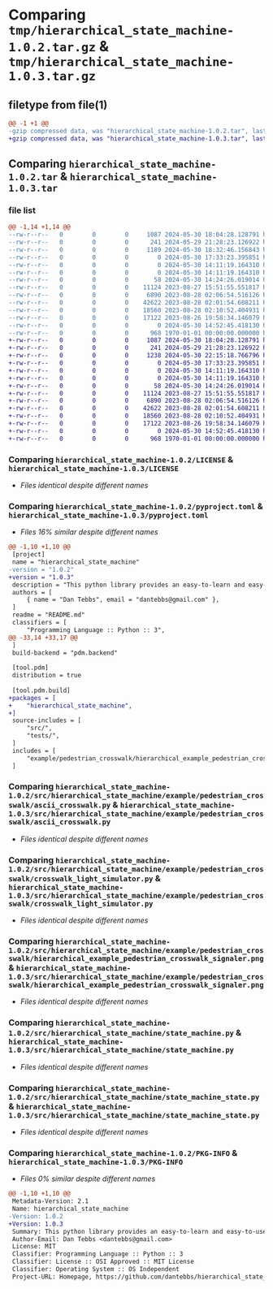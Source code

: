 # Comparing `tmp/hierarchical_state_machine-1.0.2.tar.gz` & `tmp/hierarchical_state_machine-1.0.3.tar.gz`

## filetype from file(1)

```diff
@@ -1 +1 @@
-gzip compressed data, was "hierarchical_state_machine-1.0.2.tar", last modified: Thu May 30 18:32:46 2024, max compression
+gzip compressed data, was "hierarchical_state_machine-1.0.3.tar", last modified: Thu May 30 22:15:18 2024, max compression
```

## Comparing `hierarchical_state_machine-1.0.2.tar` & `hierarchical_state_machine-1.0.3.tar`

### file list

```diff
@@ -1,14 +1,14 @@
--rw-r--r--   0        0        0     1087 2024-05-30 18:04:28.128791 hierarchical_state_machine-1.0.2/LICENSE
--rw-r--r--   0        0        0      241 2024-05-29 21:28:23.126922 hierarchical_state_machine-1.0.2/README.md
--rw-r--r--   0        0        0     1189 2024-05-30 18:32:46.156843 hierarchical_state_machine-1.0.2/pyproject.toml
--rw-r--r--   0        0        0        0 2024-05-30 17:33:23.395851 hierarchical_state_machine-1.0.2/src/hierarchical_state_machine/__init__.py
--rw-r--r--   0        0        0        0 2024-05-30 14:11:19.164310 hierarchical_state_machine-1.0.2/src/hierarchical_state_machine/example/__init__.py
--rw-r--r--   0        0        0        0 2024-05-30 14:11:19.164310 hierarchical_state_machine-1.0.2/src/hierarchical_state_machine/example/pedestrian_crosswalk/__init__.py
--rw-r--r--   0        0        0       58 2024-05-30 14:24:26.019014 hierarchical_state_machine-1.0.2/src/hierarchical_state_machine/example/pedestrian_crosswalk/__main__.py
--rw-r--r--   0        0        0    11124 2023-08-27 15:51:55.551817 hierarchical_state_machine-1.0.2/src/hierarchical_state_machine/example/pedestrian_crosswalk/ascii_crosswalk.py
--rw-r--r--   0        0        0     6890 2023-08-28 02:06:54.516126 hierarchical_state_machine-1.0.2/src/hierarchical_state_machine/example/pedestrian_crosswalk/crosswalk_light_simulator.py
--rw-r--r--   0        0        0    42622 2023-08-28 02:01:54.608211 hierarchical_state_machine-1.0.2/src/hierarchical_state_machine/example/pedestrian_crosswalk/hierarchical_example_pedestrian_crosswalk_signaler.png
--rw-r--r--   0        0        0    18560 2023-08-28 02:10:52.404931 hierarchical_state_machine-1.0.2/src/hierarchical_state_machine/state_machine.py
--rw-r--r--   0        0        0    17122 2023-08-26 19:58:34.146079 hierarchical_state_machine-1.0.2/src/hierarchical_state_machine/state_machine_state.py
--rw-r--r--   0        0        0        0 2024-05-30 14:52:45.418130 hierarchical_state_machine-1.0.2/tests/__init__.py
--rw-r--r--   0        0        0      968 1970-01-01 00:00:00.000000 hierarchical_state_machine-1.0.2/PKG-INFO
+-rw-r--r--   0        0        0     1087 2024-05-30 18:04:28.128791 hierarchical_state_machine-1.0.3/LICENSE
+-rw-r--r--   0        0        0      241 2024-05-29 21:28:23.126922 hierarchical_state_machine-1.0.3/README.md
+-rw-r--r--   0        0        0     1238 2024-05-30 22:15:18.766796 hierarchical_state_machine-1.0.3/pyproject.toml
+-rw-r--r--   0        0        0        0 2024-05-30 17:33:23.395851 hierarchical_state_machine-1.0.3/src/hierarchical_state_machine/__init__.py
+-rw-r--r--   0        0        0        0 2024-05-30 14:11:19.164310 hierarchical_state_machine-1.0.3/src/hierarchical_state_machine/example/__init__.py
+-rw-r--r--   0        0        0        0 2024-05-30 14:11:19.164310 hierarchical_state_machine-1.0.3/src/hierarchical_state_machine/example/pedestrian_crosswalk/__init__.py
+-rw-r--r--   0        0        0       58 2024-05-30 14:24:26.019014 hierarchical_state_machine-1.0.3/src/hierarchical_state_machine/example/pedestrian_crosswalk/__main__.py
+-rw-r--r--   0        0        0    11124 2023-08-27 15:51:55.551817 hierarchical_state_machine-1.0.3/src/hierarchical_state_machine/example/pedestrian_crosswalk/ascii_crosswalk.py
+-rw-r--r--   0        0        0     6890 2023-08-28 02:06:54.516126 hierarchical_state_machine-1.0.3/src/hierarchical_state_machine/example/pedestrian_crosswalk/crosswalk_light_simulator.py
+-rw-r--r--   0        0        0    42622 2023-08-28 02:01:54.608211 hierarchical_state_machine-1.0.3/src/hierarchical_state_machine/example/pedestrian_crosswalk/hierarchical_example_pedestrian_crosswalk_signaler.png
+-rw-r--r--   0        0        0    18560 2023-08-28 02:10:52.404931 hierarchical_state_machine-1.0.3/src/hierarchical_state_machine/state_machine.py
+-rw-r--r--   0        0        0    17122 2023-08-26 19:58:34.146079 hierarchical_state_machine-1.0.3/src/hierarchical_state_machine/state_machine_state.py
+-rw-r--r--   0        0        0        0 2024-05-30 14:52:45.418130 hierarchical_state_machine-1.0.3/tests/__init__.py
+-rw-r--r--   0        0        0      968 1970-01-01 00:00:00.000000 hierarchical_state_machine-1.0.3/PKG-INFO
```

### Comparing `hierarchical_state_machine-1.0.2/LICENSE` & `hierarchical_state_machine-1.0.3/LICENSE`

 * *Files identical despite different names*

### Comparing `hierarchical_state_machine-1.0.2/pyproject.toml` & `hierarchical_state_machine-1.0.3/pyproject.toml`

 * *Files 16% similar despite different names*

```diff
@@ -1,10 +1,10 @@
 [project]
 name = "hierarchical_state_machine"
-version = "1.0.2"
+version = "1.0.3"
 description = "This python library provides an easy-to-learn and easy-to-use API for using Hierarchical State Machines in your project. The state machine is defined using a basic JSON string, and includes convenience timers."
 authors = [
     { name = "Dan Tebbs", email = "dantebbs@gmail.com" },
 ]
 readme = "README.md"
 classifiers = [
     "Programming Language :: Python :: 3",
@@ -33,14 +33,17 @@
 ]
 build-backend = "pdm.backend"
 
 [tool.pdm]
 distribution = true
 
 [tool.pdm.build]
+packages = [
+    "hierarchical_state_machine",
+]
 source-includes = [
     "src/",
     "tests/",
 ]
 includes = [
     "example/pedestrian_crosswalk/hierarchical_example_pedestrian_crosswalk_signaler.png",
 ]
```

### Comparing `hierarchical_state_machine-1.0.2/src/hierarchical_state_machine/example/pedestrian_crosswalk/ascii_crosswalk.py` & `hierarchical_state_machine-1.0.3/src/hierarchical_state_machine/example/pedestrian_crosswalk/ascii_crosswalk.py`

 * *Files identical despite different names*

### Comparing `hierarchical_state_machine-1.0.2/src/hierarchical_state_machine/example/pedestrian_crosswalk/crosswalk_light_simulator.py` & `hierarchical_state_machine-1.0.3/src/hierarchical_state_machine/example/pedestrian_crosswalk/crosswalk_light_simulator.py`

 * *Files identical despite different names*

### Comparing `hierarchical_state_machine-1.0.2/src/hierarchical_state_machine/example/pedestrian_crosswalk/hierarchical_example_pedestrian_crosswalk_signaler.png` & `hierarchical_state_machine-1.0.3/src/hierarchical_state_machine/example/pedestrian_crosswalk/hierarchical_example_pedestrian_crosswalk_signaler.png`

 * *Files identical despite different names*

### Comparing `hierarchical_state_machine-1.0.2/src/hierarchical_state_machine/state_machine.py` & `hierarchical_state_machine-1.0.3/src/hierarchical_state_machine/state_machine.py`

 * *Files identical despite different names*

### Comparing `hierarchical_state_machine-1.0.2/src/hierarchical_state_machine/state_machine_state.py` & `hierarchical_state_machine-1.0.3/src/hierarchical_state_machine/state_machine_state.py`

 * *Files identical despite different names*

### Comparing `hierarchical_state_machine-1.0.2/PKG-INFO` & `hierarchical_state_machine-1.0.3/PKG-INFO`

 * *Files 0% similar despite different names*

```diff
@@ -1,10 +1,10 @@
 Metadata-Version: 2.1
 Name: hierarchical_state_machine
-Version: 1.0.2
+Version: 1.0.3
 Summary: This python library provides an easy-to-learn and easy-to-use API for using Hierarchical State Machines in your project. The state machine is defined using a basic JSON string, and includes convenience timers.
 Author-Email: Dan Tebbs <dantebbs@gmail.com>
 License: MIT
 Classifier: Programming Language :: Python :: 3
 Classifier: License :: OSI Approved :: MIT License
 Classifier: Operating System :: OS Independent
 Project-URL: Homepage, https://github.com/dantebbs/hierarchical_state_machine
```

